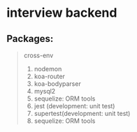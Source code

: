 # interview backend 

## Packages:
>cross-env
> 1. nodemon <br/>
>2. koa-router <br/>
>3. koa-bodyparser<br/>
>4. mysql2<br/>
>5. sequelize: ORM tools <br/>
>6. jest (development: unit test) <br/>
>5. supertest(development: unit test) <br/>
>5. sequelize: ORM tools <br/>